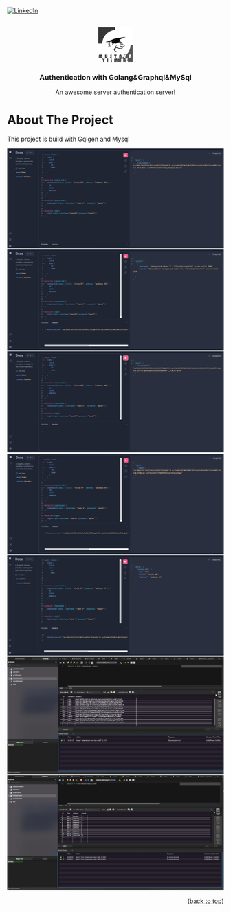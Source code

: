 <a name="readme-top"></a>

[![LinkedIn][linkedin-shield]][linkedin-url]

<!-- PROJECT LOGO -->
<br />
<div align="center">
  <a href="https://github.com/mustafayilmazdev/golang_graphql_server">
    <img src="images/logo.png" alt="Logo" width="80" height="80">
  </a>

  <h3 align="center">Authentication with Golang&Graphql&MySql</h3>

  <p align="center">
    An awesome server authentication server!
    <br />
 
  </p>
</div>

<!-- ABOUT THE PROJECT -->

# About The Project

This project is build with Gqlgen and Mysql

![Grapql 1][product-screenshot1]
![Grapql 2][product-screenshot2]
![Grapql 3][product-screenshot3]
![Grapql 4][product-screenshot4]
![Grapql 5][product-screenshot5]
![Grapql 6][product-screenshot6]
![Grapql 7][product-screenshot7]

<p align="right">(<a href="#readme-top">back to top</a>)</p>

[linkedin-url]: https://linkedin.com/in/mustafa-yilmaz-dev
[linkedin-shield]: https://img.shields.io/badge/-LinkedIn-black.svg?style=for-the-badge&logo=linkedin&colorB=555
[product-screenshot1]: images/screenshot1.png
[product-screenshot2]: images/screenshot2.png
[product-screenshot3]: images/screenshot3.png
[product-screenshot4]: images/screenshot4.png
[product-screenshot5]: images/screenshot5.png
[product-screenshot6]: images/screenshot6.png
[product-screenshot7]: images/screenshot7.png
